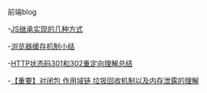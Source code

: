 前端blog

-[JS继承实现的几种方式](https://github.com/Ray1993/notes/issues/1)

-[浏览器缓存机制小结](https://github.com/Ray1993/notes/issues/2)

-[HTTP状态码301和302重定向理解总结](https://github.com/Ray1993/notes/issues/3)

-[【重要】对闭包 作用域链 垃圾回收机制以及内存泄露的理解](https://github.com/Ray1993/notes/issues/5)
